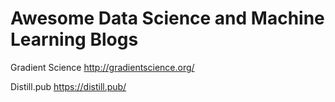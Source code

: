 # Awesome Data Science and Machine Learning Blogs

Gradient Science http://gradientscience.org/

Distill.pub https://distill.pub/

